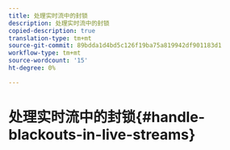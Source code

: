 ```yaml
---
title: 处理实时流中的封锁
description: 处理实时流中的封锁
copied-description: true
translation-type: tm+mt
source-git-commit: 89bdda1d4bd5c126f19ba75a819942df901183d1
workflow-type: tm+mt
source-wordcount: '15'
ht-degree: 0%

---
```



# 处理实时流中的封锁{#handle-blackouts-in-live-streams}
